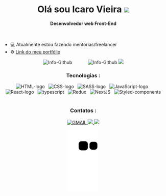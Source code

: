 <h1 align="center"> Olá sou Icaro Vieira <img src="https://raw.githubusercontent.com/kaueMarques/kaueMarques/master/hi.gif" width="30px" /></h1>
<div align="center">
  <b >Desenvolvedor web Front-End</b>
</div>
<br/>
<br/>
<ul>
  <li>💻 Atualmente estou fazendo mentorias/freelancer</li>
  <li>⚙ <a href="https://icaro-silva.vercel.app/" target="_blanck">Link do meu portfólio</a></li>

</ul>

<div align="center">
  <img alt="Info-Github" src="http://github-readme-stats.vercel.app/api?username=IcaroSilvaFK&show_icons=true&theme=ocean_dark&include_all_commits=true&count_private=true&title_color=d81b60" height="200">  &emsp;&emsp;&emsp;
  <img alt="Info-Github" src="http://github-readme-stats.vercel.app/api/top-langs/?username=IcaroSilvaFK&layout-compact&langs_count-16&theme=ocean_dark&title_color=d81b60" width="245">
  <img src="https://github-readme-streak-stats.herokuapp.com/?user=IcaroSilvaFK"/> 
  
<div/>
  <h3>Tecnologias :</h3>
<div>
  <img alt="HTML-logo" src="https://img.shields.io/badge/HTML5-E34F26?style=for-the-badge&logo=html5&logoColor=white" />
     &nbsp;
  <img alt="CSS-logo" src="https://img.shields.io/badge/CSS3-1572B6?style=for-the-badge&logo=css3&logoColor=white" >
    &nbsp;
  <img alt="SASS-logo" src="https://img.shields.io/badge/Sass-CC6699?style=for-the-badge&logo=sass&logoColor=white" />
    &nbsp;
  <img alt="JavaScript-logo" src="https://img.shields.io/badge/JavaScript-F7DF1E?style=for-the-badge&logo=javascript&logoColor=black" />
    &nbsp;
  <img alt="React-logo" src="https://img.shields.io/badge/React-20232A?style=for-the-badge&logo=react&logoColor=61DAFB"/>
    &nbsp;
  <img  alt="typescript" src="https://img.shields.io/badge/TypeScript-007ACC?style=for-the-badge&logo=typescript&logoColor=white" />
   &nbsp;
  <img alt="Redux" src="https://img.shields.io/badge/Redux-593D88?style=for-the-badge&logo=redux&logoColor=white" />
    &nbsp;
  <img alt="NextJS" src="https://img.shields.io/badge/next.js-000000?style=for-the-badge&logo=nextdotjs&logoColor=white"/>
  &nbsp;
 <img alt="Styled-components" src="https://img.shields.io/badge/styled--components-DB7093?style=for-the-badge&logo=styled-components&logoColor=white"/>
</div>
  <br/>
<div align="center">
  <h3>Contatos :</h3>
<div/>

<div>
 <a href="mailto:icarovsilva1@gmail.com" target="_blanck">
    <img src="https://img.shields.io/badge/Gmail-D14836?style=for-the-badge&logo=gmail&logoColor=white" alt="GMAIL"/>
 </a>
  <a href="https://www.linkedin.com/in/icaro-vieira-front-end/" target="_blanck">
    <img src="https://img.shields.io/badge/LinkedIn-0077B5?style=for-the-badge&logo=linkedin&logoColor=white"/> 
  </a>
  <a href="tel:62998358542">
    <img src="https://img.shields.io/badge/WhatsApp-25D366?style=for-the-badge&logo=whatsapp&logoColor=white"/> 
   </a>
</div>
  <br/>
  <div align="center">
     <img src="https://github.com/IcaroSilvaFK/IcaroSilvaFK/blob/output/github-contribution-grid-snake.svg" />
  </div>
